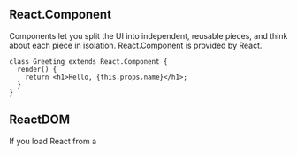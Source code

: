 
## React.Component
Components let you split the UI into independent, reusable pieces, and think about each piece in isolation. React.Component is provided by React.
```
class Greeting extends React.Component {
  render() {
    return <h1>Hello, {this.props.name}</h1>;
  }
}
```
## ReactDOM
If you load React from a <script> tag, these top-level APIs are available on the ReactDOM global. If you use ES6 with npm, you can write import ReactDOM from 'react-dom'. If you use ES5 with npm, you can write var ReactDOM = require('react-dom').

## ReactDOMServer
The ReactDOMServer object enables you to render components to static markup. Typically, it’s used on a Node server:
```
// ES modules
import ReactDOMServer from 'react-dom/server';
// CommonJS
var ReactDOMServer = require('react-dom/server');
```

## DOM Elements
React implements a browser-independent DOM system for performance and cross-browser compatibility. We took the opportunity to clean up a few rough edges in browser DOM implementations.

## SyntheticEvent
This reference guide documents the SyntheticEvent wrapper that forms part of React’s Event System. See the Handling Events guide to learn more.

```
Supported Events
React normalizes events so that they have consistent properties across different browsers.
The event handlers below are triggered by an event in the bubbling phase. To register an event handler for the capture phase, append Capture to the event name; for example, instead of using onClick, you would use onClickCapture to handle the click event in the capture phase.
Clipboard Events
Composition Events
Keyboard Events
Focus Events
Form Events
Mouse Events
Selection Events
Touch Events
UI Events
Wheel Events
Media Events
Image Events
Animation Events
Transition Events
Other Events
```

## Test Utilities
Importing
import ReactTestUtils from 'react-dom/test-utils'; // ES6
var ReactTestUtils = require('react-dom/test-utils'); // ES5 with npm

```
Simulate
renderIntoDocument()
mockComponent()
isElement()
isElementOfType()
isDOMComponent()
isCompositeComponent()
isCompositeComponentWithType()
findAllInRenderedTree()
scryRenderedDOMComponentsWithClass()
findRenderedDOMComponentWithClass()
scryRenderedDOMComponentsWithTag()
findRenderedDOMComponentWithTag()
scryRenderedComponentsWithType()
findRenderedComponentWithType()

mockComponent()
mockComponent(
  componentClass,
  [mockTagName]
)
```
isElement()
isElement(element)

## JavaScript Environment Requirements
React 16 depends on the collection types Map and Set. If you support older browsers and devices which may not yet provide these natively (e.g. IE < 11) or which have non-compliant implementations (e.g. IE 11), consider including a global polyfill in your bundled application, such as core-js or babel-polyfill.



